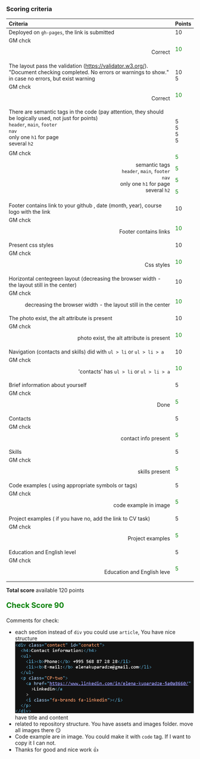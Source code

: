 ### Scoring criteria
| Criteria                                                                                                                                                                                             | Points                   |
|:-----------------------------------------------------------------------------------------------------------------------------------------------------------------------------------------------------|:-------------------------|
| Deployed on `gh-pages`, the link is submitted                                                                                                                                                        | 10                       |
|GM chck <p style="text-align: right;">Correct</p>                                                                                                                                                        | <p style = "color: green;">10</p>                      |
| The layout pass the validation (https://validator.w3.org/). <br/>"Document checking completed. No errors or warnings to show."<br/> in case no errors, but exist warning                             | <br/>10 <br/>5           |
|GM chck <p style="text-align: right;">Correct</p>                             | <p style = "color: green;">10</p>           |
| There are semantic tags in the code (pay attention, they should be logically used, not just for points)<br/> `header`, `main`, `footer` <br/> `nav` <br/>  only one `h1` for page <br/> several `h2` | <br/>5<br/>5<br/>5<br/>5 |
|GM chck <p style="text-align: right;">semantic tags <br>`header`, `main`, `footer` <br/> `nav` <br/>  only one `h1` for page <br/> several `h2` </p> | <p style = "color: green;">5</p><p style = "color: green;">5</p><p style = "color: green;">5</p><p style = "color: green;">5</p> |
| Footer contains link to your github , date (month, year), course logo with the link                                                                                                                      | 10                       |
|GM chck <p style="text-align: right;">Footer contains links</p>                                                                                                                                           |<p style = "color: green;">10</p>                     |
| Present css styles                                                                                                                                                                                   | 10                       |
|GM chck <p style="text-align: right;">Css styles </p>                                                                                                                                             | <p style = "color: green;">10</p>                     |
| Horizontal centegreen layout (decreasing the browser width - the layout still in the center)                                                                                                           | 10                       |
| GM chck <p style="text-align: right;">decreasing the browser width - the layout still in the center </p>                                                                             | <p style = "color: green;">10</p>                       |
| The photo exist, the alt attribute is present                                                                                                                                                        | 10                       |
| GM chck <p style="text-align: right;">photo exist, the alt attribute is present  </p>                                                                        | <p style = "color: green;">10</p>                       |
| Navigation (contacts and skills) did with `ul > li` or `ul > li > a`                                                                                                                                 | 10                       |
| GM chck <p style="text-align: right;"> 'contacts' has `ul > li` or `ul > li > a`  </p>                                                                          | <p style = "color: green;">10</p>                       |
| Brief information about yourself                                                                                                                                                                     | 5                        |
| GM chck <p style="text-align: right;"> Done </p>                                                                                                         | <p style = "color: green;">5</p>                       |
| Contacts                                                                                                                                                                                             | 5                        |
| GM chck <p style="text-align: right;"> contact info present </p>                                                                                                         | <p style = "color: green;">5</p>                       |
| Skills                                                                                                                                                                                               | 5                        |
| GM chck <p style="text-align: right;"> skills present </p>                                                                                                         | <p style = "color: green;">5</p>                       |
| Code examples ( using appropriate symbols or tags)                                                                                                                                                   | 5                        |
| GM chck <p style="text-align: right;">code example in image </p>                                                                                                         | <p style = "color: green;">5</p>                       |
| Project examples ( if you have no, add the link to CV task)                                                                                                                                          | 5                        |
| GM chck <p style="text-align: right;"> Project examples</p>                                                                                                         | <p style = "color: green;">5</p>                       |
| Education and English level                                                                                                                                                                          | 5                        |
| GM chck <p style="text-align: right;"> Education and English leve</p>                                                                                                         | <p style = "color: green;">5</p>                       |

**Total score** available 120 points

<p style = "color: green; font-size: 20px;"><b>Check Score 90</b></p>

Comments for check:
 - each section instead of `div` you could use `article`, You have nice structure <img src="Itsmeelo_ex.png"> have title and content
 - related to repository structure. You have assets and images folder. move all images there 😏
 - Code example are in image. You could make it with `code` tag. If I want to copy it I can not.
 - Thanks for good and nice work 👍